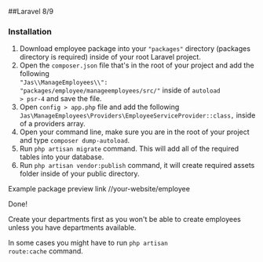 ##Laravel 8/9

### Installation

1. Download employee package into your <code>"packages"</code> directory (packages directory is required) inside of your root Laravel project.
2. Open the <code>composer.json</code> file that's in the root of your project and add the following <br> <code>"Jas\\\ManageEmployees\\\\": "packages/employee/manageemployees/src/"</code> inside of <code>autoload > psr-4</code> and save the file.
3. Open <code>config > app.php</code> file and add the following <br><code>Jas\ManageEmployees\Providers\EmployeeServiceProvider::class,</code> inside of a providers array.
4. Open your command line, make sure you are in the root of your project and type <code>composer dump-autoload</code>.
5. Run <code>php artisan migrate</code> command. This will add all of the required tables into your database.
6. Run <code>php artisan vendor:publish</code> command, it will create required assets folder inside of your public directory.

Example package preview link  //your-website/employee

Done!

Create your departments first as you won't be able to create employees unless you have departments available.

In some cases you might have to run <code>php artisan route:cache</code> command.
